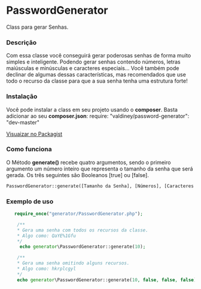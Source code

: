 # PasswordGenerator
Class para gerar Senhas.

<h3>Descrição</h3>
<p>
	Com essa classe você conseguirá gerar poderosas senhas de forma muito simples e inteligente. Podendo gerar senhas contendo números, letras maiúsculas e minúsculas e caracteres especiais... Você também pode declinar de algumas dessas características, mas recomendados que use todo o recurso da classe para que a sua senha tenha uma estrutura forte!
</p>

<h3>Instalação</h3>
<p>
	Você pode instalar a class em seu projeto usando o <b>composer</b>. Basta adicionar ao seu <b>composer.json</b>: require: "valdiney/password-generator": "dev-master"
</p>

<a href="https://packagist.org/packages/valdiney/password-generator" target="_black">Visuaizar no Packagist</a>

<h3>Como funciona</h3>
<p>
	O Método <b>generate()</b>  recebe quatro argumentos, sendo o primeiro argumento um número inteiro que representa o tamanho da senha que será gerada. Os três seguintes são Booleanos [true] ou [false].
</p>

```txt
PasswordGenerator::generate([Tamanho da Senha], [Números], [Caracteres Especiais ], [Letras Maiúsculas]);
```
<h3>Exemplo de uso</h3>

```php
   require_once("generator/PasswordGenerator.php");

    /**
    * Gera uma senha com todos os recursos da classe.
    * Algo como: QaYE%1Gfu 
    */
	 echo generator\PasswordGenerator::generate(10);

	/**
    * Gera uma senha omitindo alguns recursos.
    * Algo como: hkrplcgyl 
    */
    echo generator\PasswordGenerator::generate(10, false, false, false);
```
